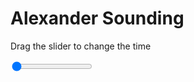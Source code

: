 <h1>Alexander Sounding</h1>
<p>Drag the slider to change the time</p>

<div class="slidecontainer">
<input oninput='setImage(this)' class="slider" type="range" min="0" max="7" value="0" step="1" />
<img id='img'/>
</div>

<script>
var img = document.getElementById('img');
var img_array = ['/assets/images/skwt/skd_alx_wrfout_d01_2020-07-07_12:00:00.png',
'/assets/images/skwt/skd_alx_wrfout_d01_2020-07-07_18:00:00.png',
'/assets/images/skwt/skd_alx_wrfout_d01_2020-07-08_00:00:00.png',
'/assets/images/skwt/skd_alx_wrfout_d01_2020-07-08_06:00:00.png',
'/assets/images/skwt/skd_alx_wrfout_d01_2020-07-08_12:00:00.png',
'/assets/images/skwt/skd_alx_wrfout_d01_2020-07-08_18:00:00.png',
'/assets/images/skwt/skd_alx_wrfout_d01_2020-07-09_00:00:00.png',];
function setImage(obj)
{
        var value = obj.value;
        img.src = img_array[value];

}
</script>

